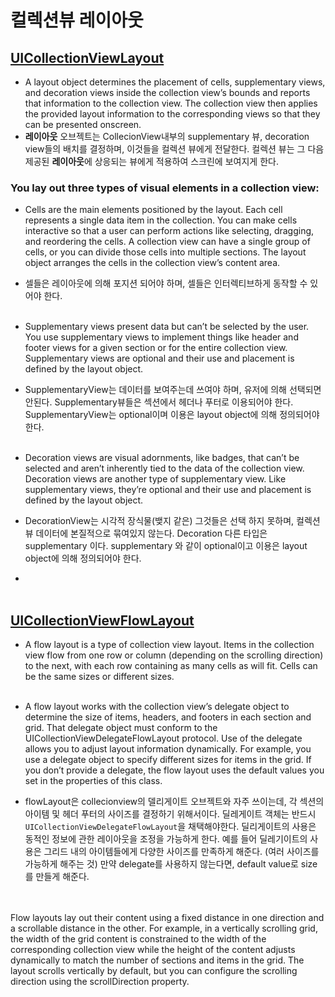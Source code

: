 # 컬렉션뷰 레이아웃

##  [UICollectionViewLayout](https://developer.apple.com/documentation/uikit/uicollectionviewlayout)
- A layout object determines the placement of cells, supplementary views, and decoration views inside the collection view’s bounds and reports that information to the collection view. The collection view then applies the provided layout information to the corresponding views so that they can be presented onscreen.
- **레이아웃** 오브젝트는 CollecionView내부의 supplementary 뷰, decoration view들의 배치를 결정하며, 이것들을 컬렉션 뷰에게 전달한다. 컬렉션 뷰는 그 다음 제공된 **레이아웃**에 상응되는 뷰에게 적용하여 스크린에 보여지게 한다.


### You lay out three types of visual elements in a collection view:

- Cells are the main elements positioned by the layout. Each cell represents a single data item in the collection. You can make cells interactive so that a user can perform actions like selecting, dragging, and reordering the cells. A collection view can have a single group of cells, or you can divide those cells into multiple sections. The layout object arranges the cells in the collection view’s content area.
- 셀들은 레이아웃에 의해 포지션 되어야 하며, 셀들은 인터렉티브하게 동작할 수 있어야 한다. <br/><br/>

- Supplementary views present data but can’t be selected by the user. You use supplementary views to implement things like header and footer views for a given section or for the entire collection view. Supplementary views are optional and their use and placement is defined by the layout object.
- SupplementaryView는 데이터를 보여주는데 쓰여야 하며, 유저에 의해 선택되면 안된다. Supplementary뷰들은 섹션에서 헤더나 푸터로 이용되어야 한다. SupplementaryView는 optional이며 이용은 layout object에 의해 정의되어야 한다.
  <br/><br/>

- Decoration views are visual adornments, like badges, that can’t be selected and aren’t inherently tied to the data of the collection view. Decoration views are another type of supplementary view. Like supplementary views, they’re optional and their use and placement is defined by the layout object.
- DecorationView는 시각적 장식물(뱆지 같은) 그것들은 선택 하지 못하며, 컬렉션뷰 데이터에 본질적으로 묶여있지 않는다. Decoration 다른 타입은 supplementary 이다. supplementary 와 같이 optional이고 이용은 layout object에 의해 정의되어야 한다.
-   <br/><br/>


## [UICollectionViewFlowLayout](https://developer.apple.com/documentation/uikit/uicollectionviewflowlayout)

- A flow layout is a type of collection view layout. Items in the collection view flow from one row or column (depending on the scrolling direction) to the next, with each row containing as many cells as will fit. Cells can be the same sizes or different sizes.
<br/><br/>

- A flow layout works with the collection view’s delegate object to determine the size of items, headers, and footers in each section and grid. That delegate object must conform to the UICollectionViewDelegateFlowLayout protocol. Use of the delegate allows you to adjust layout information dynamically. For example, you use a delegate object to specify different sizes for items in the grid. If you don’t provide a delegate, the flow layout uses the default values you set in the properties of this class.
- flowLayout은 collecionview의 델리게이트 오브젝트와 자주 쓰이는데, 각 섹션의 아이템 및 헤더 푸터의 사이즈를 결정하기 위해서이다. 딜레게이트 객체는 반드시 `UICollectionViewDelegateFlowLayout`을 채택해야한다. 딜리게이트의 사용은 동적인 정보에 관한 레이아웃을 조정을 가능하게 한다. 예를 들어 딜레기이트의 사용은 그리드 내의 아이템들에게 다양한 사이즈를 만족하게 해준다. (여러 사이즈를 가능하게 해주는 것) 만약 delegate를 사용하지 않는다면, default value로 size를 만들게 해준다.

<br/><br/>
Flow layouts lay out their content using a fixed distance in one direction and a scrollable distance in the other. For example, in a vertically scrolling grid, the width of the grid content is constrained to the width of the corresponding collection view while the height of the content adjusts dynamically to match the number of sections and items in the grid. The layout scrolls vertically by default, but you can configure the scrolling direction using the scrollDirection property.

